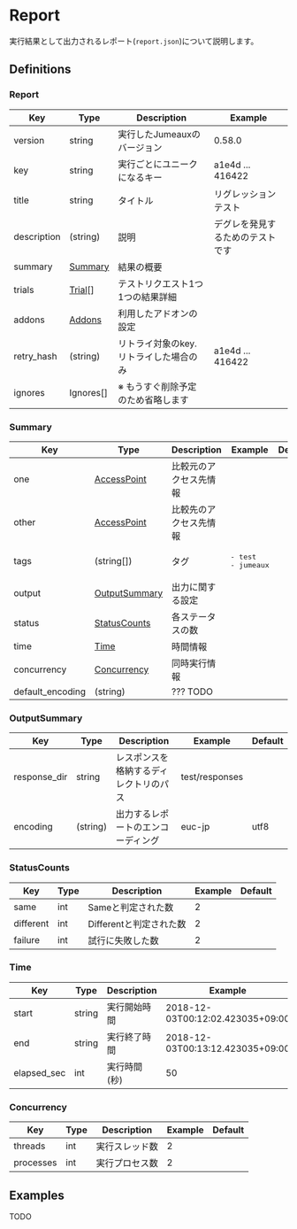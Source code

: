 Report
======

実行結果として出力されるレポート(`report.json`)について説明します。


## Definitions

### Report

| Key         | Type                | Description                             | Example                          |
|-------------|---------------------|-----------------------------------------|----------------------------------|
| version     | string              | 実行したJumeauxのバージョン             | 0.58.0                           |
| key         | string              | 実行ごとにユニークになるキー            | a1e4d ... 416422                 |
| title       | string              | タイトル                                | リグレッションテスト             |
| description | (string)            | 説明                                    | デグレを発見するためのテストです |
| summary     | [Summary](#summary) | 結果の概要                              |                                  |
| trials      | [Trial][trial][]    | テストリクエスト1つ1つの結果詳細        |                                  |
| addons      | [Addons][addons]    | 利用したアドオンの設定                  |                                  |
| retry_hash  | (string)            | リトライ対象のkey. リトライした場合のみ | a1e4d ... 416422                 |
| ignores     | Ignores[]           | ※ もうすぐ削除予定のため省略します      |                                  |


### Summary

| Key              | Type                            | Description            | Example                        | Default |
|------------------|---------------------------------|------------------------|--------------------------------|---------|
| one              | [AccessPoint][access-point]     | 比較元のアクセス先情報 |                                |         |
| other            | [AccessPoint][access-point]     | 比較先のアクセス先情報 |                                |         |
| tags             | (string[])                      | タグ                   | <pre>- test<br>- jumeaux</pre> |         |
| output           | [OutputSummary](#outputsummary) | 出力に関する設定       |                                |         |
| status           | [StatusCounts](#statuscounts)   | 各ステータスの数       |                                |         |
| time             | [Time](#time)                   | 時間情報               |                                |         |
| concurrency      | [Concurrency](#concurrency)     | 同時実行情報           |                                |         |
| default_encoding | (string)                        | ??? TODO               |                                |         |


### OutputSummary

|     Key      |       Type       |              Description               |    Example     | Default |
| ------------ | ---------------- | -------------------------------------- | -------------- | ------- |
| response_dir | string           | レスポンスを格納するディレクトリのパス | test/responses |         |
| encoding     | (string)         | 出力するレポートのエンコーディング     | euc-jp         | utf8    |

### StatusCounts

| Key       | Type | Description             | Example | Default |
|-----------|------|-------------------------|---------|---------|
| same      | int  | Sameと判定された数      | 2       |         |
| different | int  | Differentと判定された数 | 2       |         |
| failure   | int  | 試行に失敗した数        | 2       |         |

### Time

| Key         | Type   | Description  | Example                          | Default |
|-------------|--------|--------------|----------------------------------|---------|
| start       | string | 実行開始時間 | 2018-12-03T00:12:02.423035+09:00 |         |
| end         | string | 実行終了時間 | 2018-12-03T00:13:12.423035+09:00 |         |
| elapsed_sec | int    | 実行時間(秒) | 50                               |         |

### Concurrency

| Key       | Type | Description    | Example | Default |
|-----------|------|----------------|---------|---------|
| threads   | int  | 実行スレッド数 | 2       |         |
| processes | int  | 実行プロセス数 | 2       |         |



## Examples

TODO


[addons]: ../../addons#configration-definitions
[access-point]: ../../models/access-point
[trial]: ../../models/trial

